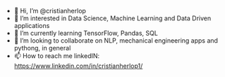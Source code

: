 - 👋 Hi, I’m @cristianherlop
- 👀 I’m interested in Data Science, Machine Learning and Data Driven applications
- 🌱 I’m currently learning TensorFlow, Pandas, SQL
- 💞️ I’m looking to collaborate on NLP, mechanical engineering apps and pythong, in general
- 📫 How to reach me linkedIN: https://www.linkedin.com/in/cristianherlop1/

<!---
cristianherlop/cristianherlop is a ✨ special ✨ repository because its `README.md` (this file) appears on your GitHub profile.
You can click the Preview link to take a look at your changes.
--->
